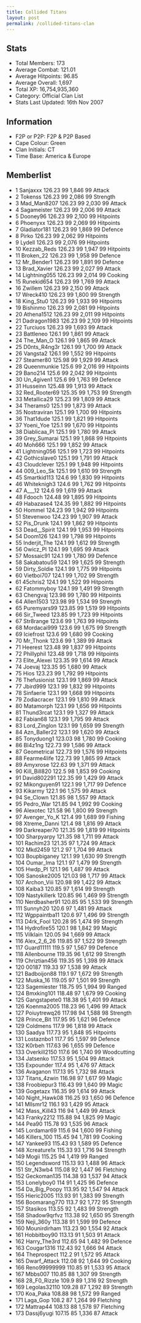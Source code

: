 ```yaml
---
title: Collided Titans
layout: post
permalink: /collided-titans-clan
---
```


## Stats

- Total Members: 173
-  Average Combat: 121.01
- Average Hitpoints: 96.85
- Average Overall: 1,697
- Total XP: 16,754,935,360
- Category: Official Clan List
- Stats Last Updated: 16th Nov 2007

	
## Information

- F2P or P2P: F2P & P2P Based
- Cape Colour: Green
- Clan Initials: CT
- Time Base: America & Europe

## Memberlist

- 1 	Sanjaxxx 	126.23 	99 	1,846 	99 Attack	
- 2 	Tokenss 	126.23 	99 	2,086 	99 Strength	
- 3 	Mad_Man8207 	126.23 	99 	2,030 	99 Attack	
- 4 	Sagameister 	126.23 	99 	2,006 	99 Attack	
- 5 	Dooney96 	126.23 	99 	2,100 	99 Hitpoints	
- 6 	Phoenyxx 	126.23 	99 	2,069 	99 Hitpoints	
- 7 	Gladiator181 	126.23 	99 	1,869 	99 Defence	
- 8 	Pirko 	126.23 	99 	2,062 	99 Hitpoints	
- 9 	Lydell 	126.23 	99 	2,076 	99 Hitpoints	
- 10 	Kezzab_Reds 	126.23 	99 	1,947 	99 Hitpoints	
- 11 	Broken_22 	126.23 	99 	1,958 	99 Defence	
- 12 	Mr_Bender1 	126.23 	99 	1,891 	99 Defence	
- 13 	Brad_Xavier 	126.23 	99 	2,027 	99 Attack	
- 14 	Lightning055 	126.23 	99 	2,014 	99 Cooking	
- 15 	Runekid654 	126.23 	99 	1,769 	99 Attack	
- 16 	Zwillem 	126.23 	99 	2,150 	99 Attack	
- 17 	Wreck410 	126.23 	99 	1,800 	99 Strength	
- 18 	King_Stu0 	126.23 	99 	1,933 	99 Hitpoints	
- 19 	Bishinmo 	126.23 	99 	2,081 	99 Hitpoints	
- 20 	Athena1512 	126.23 	99 	2,011 	99 Hitpoints	
- 21 	Dadragon1983 	126.23 	99 	2,109 	99 Hitpoints	
- 22 	Turciuos 	126.23 	99 	1,693 	99 Attack	
- 23 	Battleneo 	126.1 	99 	1,861 	99 Attack	
- 24 	The_Man_O 	126.1 	99 	1,865 	99 Attack	
- 25 	D0nts_R4ng3r 	126.1 	99 	1,700 	99 Attack	
- 26 	Vangsta2 	126.1 	99 	1,552 	99 Hitpoints	
- 27 	Steamer80 	125.98 	99 	1,929 	99 Attack	
- 28 	Queenmunkie 	125.6 	99 	2,016 	99 Hitpoints	
- 29 	Bano214 	125.6 	99 	2,042 	99 Hitpoints	
- 30 	Un_4given1 	125.6 	99 	1,763 	99 Defence	
- 31 	Husseinn 	125.48 	99 	1,913 	99 Attack	
- 32 	Red_Rooter69 	125.35 	99 	1,753 	99 Strength	
- 33 	Metallica29 	125.23 	99 	1,809 	99 Attack	
- 34 	Therams0 	125.1 	99 	1,873 	99 Attack	
- 35 	Nostraviran 	125.1 	99 	1,700 	99 Hitpoints	
- 36 	That1dude 	125.1 	99 	1,821 	99 Hitpoints	
- 37 	Yoeni_Yoe 	125.1 	99 	1,670 	99 Hitpoints	
- 38 	Diablicaa_Pl 	125.1 	99 	1,780 	99 Attack	
- 39 	Grey_Sumarai 	125.1 	99 	1,868 	99 Hitpoints	
- 40 	Moh666 	125.1 	99 	1,852 	99 Attack	
- 41 	Lightning056 	125.1 	99 	1,723 	99 Hitpoints	
- 42 	Gothicslave0 	125.1 	99 	1,791 	99 Attack	
- 43 	Cloudclever 	125.1 	99 	1,948 	99 Hitpoints	
- 44 	009_Leo_Sk 	125.1 	99 	1,610 	99 Strength	
- 45 	Smartkid113 	124.6 	99 	1,830 	99 Hitpoints	
- 46 	Whiteknigh3 	124.6 	99 	1,762 	99 Hitpoints	
- 47 	A___12 	124.6 	99 	1,619 	99 Attack	
- 48 	Fdooch 	124.48 	99 	1,895 	99 Hitpoints	
- 49 	Habazase4 	124.35 	99 	1,882 	99 Hitpoints	
- 50 	Hommel 	124.23 	99 	1,942 	99 Hitpoints	
- 51 	Stevenwoo 	124.23 	99 	1,907 	99 Attack	
- 52 	Pis_Drunk 	124.1 	99 	1,862 	99 Hitpoints	
- 53 	Dead__Spirit 	124.1 	99 	1,953 	99 Hitpoints	
- 54 	Doom126 	124.1 	99 	1,798 	99 Hitpoints	
- 55 	Inderjit_The 	124.1 	99 	1,612 	99 Strength	
- 56 	Owicz_Pl 	124.1 	99 	1,695 	99 Attack	
- 57 	Mossaic91 	124.1 	99 	1,780 	99 Defence	
- 58 	Sakabatou59 	124.1 	99 	1,625 	99 Strength	
- 59 	Dirty_Soldie 	124.1 	99 	1,775 	99 Hitpoints	
- 60 	Vietboi707 	124.1 	99 	1,702 	99 Strength	
- 61 	45chris2 	124.1 	99 	1,522 	99 Hitpoints	
- 62 	Fatommyboy 	124.1 	99 	1,491 	99 Strength	
- 63 	Chengvaj 	123.98 	99 	1,780 	99 Hitpoints	
- 64 	Allen1503 	123.98 	99 	1,534 	99 Strength	
- 65 	Puremyars99 	123.85 	99 	1,519 	99 Hitpoints	
- 66 	Sir_Tweed 	123.85 	99 	1,723 	99 Hitpoints	
- 67 	Str8range 	123.6 	99 	1,763 	99 Hitpoints	
- 68 	Mordacai999 	123.6 	99 	1,675 	99 Strength	
- 69 	Iciefrost 	123.6 	99 	1,680 	99 Cooking	
- 70 	Mr_Thonk 	123.6 	99 	1,389 	99 Attack	
- 71 	Heerest 	123.48 	99 	1,837 	99 Hitpoints	
- 72 	Phillyphil 	123.48 	99 	1,718 	99 Hitpoints	
- 73 	Elite_Alexei 	123.35 	99 	1,614 	99 Attack	
- 74 	Joevaj 	123.35 	95 	1,680 	99 Attack	
- 75 	Hios 	123.23 	99 	1,792 	99 Hitpoints	
- 76 	Thefusionist 	123.1 	99 	1,869 	99 Attack	
- 77 	Jbird999 	123.1 	99 	1,832 	99 Hitpoints	
- 78 	Sinfaerie 	123.1 	99 	1,668 	99 Hitpoints	
- 79 	Zodiacracer 	123.1 	99 	1,810 	99 Attack	
- 80 	Matamorph 	123.1 	99 	1,656 	99 Hitpoints	
- 81 	Thund3rcat 	123.1 	99 	1,327 	99 Attack	
- 82 	Fabian68 	123.1 	99 	1,795 	99 Attack	
- 83 	Lord_Zinglon 	123.1 	99 	1,659 	99 Strength	
- 84 	Azn_Baller22 	123.1 	99 	1,620 	99 Attack	
- 85 	Tonyduong1 	123.03 	98 	1,780 	99 Cooking	
- 86 	Bl4z1ng 	122.73 	99 	1,586 	99 Attack	
- 87 	Geometrical 	122.73 	99 	1,576 	99 Hitpoints	
- 88 	Fearme4life 	122.73 	99 	1,865 	99 Attack	
- 89 	Amyxrose 	122.63 	99 	1,371 	99 Attack	
- 90 	Kill_Bill820 	122.5 	98 	1,853 	99 Cooking	
- 91 	David802291 	122.35 	99 	1,429 	99 Attack	
- 92 	Mikonguyen91 	122.1 	99 	1,717 	99 Defence	
- 93 	Kikarmy 	122.1 	96 	1,575 	99 Attack	
- 94 	Se_Clown 	121.85 	98 	1,557 	99 Attack	
- 95 	Pedro_War 	121.85 	94 	1,992 	99 Cooking	
- 96 	Alexotec 	121.58 	96 	1,800 	99 Strength	
- 97 	Avenger_Yo_K 	121.4 	99 	1,689 	99 Fishing	
- 98 	Xtreme_Danni 	121.4 	98 	1,816 	99 Attack	
- 99 	Darkreaper70 	121.35 	99 	1,819 	99 Hitpoints	
- 100 	Sharpyarpy 	121.35 	98 	1,711 	99 Attack	
- 101 	Rachim23 	121.35 	97 	1,724 	99 Attack	
- 102 	Mkd2459 	121.2 	97 	1,704 	99 Attack	
- 103 	Boupbiganey 	121.1 	99 	1,630 	99 Strength	
- 104 	Oumar_Ima 	121.1 	97 	1,479 	99 Strength	
- 105 	Hwdp_Pl 	121.1 	96 	1,487 	99 Attack	
- 106 	Sanoske2005 	121.03 	98 	1,717 	99 Attack	
- 107 	Archon_Viii 	120.98 	99 	1,422 	99 Attack	
- 108 	Kaiba3 	120.85 	97 	1,614 	99 Strength	
- 109 	Nastykillerk 	120.85 	96 	1,469 	99 Strength	
- 110 	Nerdbasher91 	120.85 	95 	1,533 	99 Strength	
- 111 	Sunnyh20 	120.6 	97 	1,481 	99 Attack	
- 112 	Wgppaintba11 	120.6 	97 	1,496 	99 Strength	
- 113 	D4rk_Fool 	120.28 	95 	1,474 	99 Strength	
- 114 	Hydrofire55 	120.1 	98 	1,842 	99 Magic	
- 115 	Vilklain 	120.05 	94 	1,669 	99 Attack	
- 116 	Alex_2_6_26 	119.85 	97 	1,522 	99 Strength	
- 117 	Guard11111 	119.5 	97 	1,567 	99 Defence	
- 118 	Allenbourne 	119.35 	96 	1,612 	99 Strength	
- 119 	Chriztian456 	119.35 	95 	1,398 	99 Attack	
- 120 	00187 	119.33 	97 	1,538 	99 Attack	
- 121 	Badboijon88 	119.1 	97 	1,672 	99 Strength	
- 122 	Muska_16 	119.05 	97 	1,501 	99 Strength	
- 123 	Sagemiester 	118.75 	95 	1,994 	99 Ranged	
- 124 	Bmxking101 	118.48 	97 	1,679 	99 Cooking	
- 125 	Gangstapete0 	118.38 	95 	1,401 	99 Attack	
- 126 	Koenma2005 	118.23 	96 	1,496 	99 Attack	
- 127 	Poiuytrewq26 	117.98 	94 	1,588 	98 Strength	
- 128 	Prince_Bit 	117.95 	95 	1,621 	96 Defence	
- 129 	Coldmens 	117.9 	96 	1,818 	99 Attack	
- 130 	Saadya 	117.73 	95 	1,848 	95 Hitpoints	
- 131 	Lostaznbo1 	117.7 	95 	1,597 	99 Defence	
- 132 	K0rbeh 	117.63 	96 	1,655 	99 Defence	
- 133 	Overkill2150 	117.6 	96 	1,740 	99 Woodcutting	
- 134 	Jatsenko 	117.53 	95 	1,504 	99 Attack	
- 135 	Expounder 	117.4 	95 	1,476 	97 Attack	
- 136 	Avaganon 	117.13 	95 	1,732 	98 Attack	
- 137 	Titans_4zwin 	116.98 	97 	1,617 	99 Magic	
- 138 	Froobiepur3 	116.43 	99 	1,640 	99 Magic	
- 139 	Gogetazx 	116.35 	99 	1,614 	99 Attack	
- 140 	Night_Hawk08 	116.25 	93 	1,650 	96 Defence	
- 141 	Mllsmr12 	116.1 	93 	1,429 	95 Attack	
- 142 	Mass_Kill43 	116 	94 	1,449 	99 Attack	
- 143 	Franky2212 	115.88 	94 	1,825 	99 Magic	
- 144 	Pea90 	115.78 	93 	1,535 	96 Attack	
- 145 	Lordamar69 	115.6 	94 	1,600 	99 Fishing	
- 146 	Killers_100 	115.45 	94 	1,781 	99 Cooking	
- 147 	Yankee93 	115.43 	93 	1,589 	95 Defence	
- 148 	Xcreature1x 	115.33 	93 	1,716 	94 Strength	
- 149 	Mogii 	115.25 	94 	1,419 	99 Ranged	
- 150 	Legendsword 	115.13 	93 	1,488 	96 Attack	
- 151 	Str_N3wb4 	115.08 	92 	1,447 	96 Fletching	
- 152 	Geckoman135 	114.38 	93 	1,537 	94 Attack	
- 153 	Lonelyboy0 	114 	91 	1,425 	96 Defence	
- 154 	Da_Big_Poopy 	113.95 	92 	1,547 	94 Attack	
- 155 	Hieric2005 	113.93 	91 	1,383 	99 Strength	
- 156 	Boomarang770 	113.7 	92 	1,772 	95 Strength	
- 157 	Stasikos 	113.55 	92 	1,483 	99 Strength	
- 158 	Shadow9qrfvz 	113.38 	92 	1,650 	95 Strength	
- 159 	Neji_360y 	113.38 	91 	1,599 	99 Defence	
- 160 	Mounirdirham 	113.23 	90 	1,554 	92 Attack	
- 161 	Hobbitboy90 	113.13 	91 	1,503 	91 Attack	
- 162 	Harry_The3rd 	112.65 	94 	1,482 	99 Defence	
- 163 	Cougar1316 	112.43 	92 	1,666 	94 Attack	
- 164 	Theprospect 	112.2 	91 	1,572 	95 Attack	
- 165 	Dwarf_Attack 	112.08 	92 	1,644 	99 Cooking	
- 166 	Reno99999999 	110.85 	91 	1,533 	95 Attack	
- 167 	Mbbs007 	110.85 	88 	1,307 	99 Strength	
- 168 	28_F0_Rizzle 	109.9 	89 	1,316 	92 Strength	
- 169 	Legolas32110 	109.28 	87 	1,292 	89 Strength	
- 170 	Koa_Paka 	108.88 	98 	1,572 	99 Ranged	
- 171 	Laga_Gop 	108.2 	87 	1,264 	99 Fletching	
- 172 	Mattrap44 	108.13 	88 	1,578 	97 Fletching	
- 173 	Dassj6yugi 	107.15 	85 	1,336 	87 Attack
